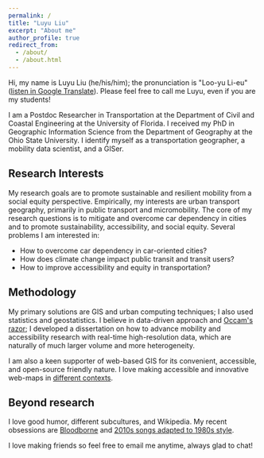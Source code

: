 ```yaml
---
permalink: /
title: "Luyu Liu"
excerpt: "About me"
author_profile: true
redirect_from: 
  - /about/
  - /about.html
---
```


Hi, my name is Luyu Liu (he/his/him); the pronunciation is "Loo-yu Li-eu" ([listen in Google Translate](https://translate.google.com/?sl=en&tl=ru&text=loo-yu%20leiu&op=translate)). Please feel free to call me Luyu, even if you are my students!

I am a Postdoc Researcher in Transportation at the Department of Civil and Coastal Engineering at the University of Florida. I received my PhD in Geographic Information Science from the Department of Geography at the Ohio State University. I identify myself as a transportation geographer, a mobility data scientist, and a GISer.


## Research Interests
My research goals are to promote sustainable and resilient mobility from a social equity perspective. Empirically, my interests are urban transport geography, primarily in public transport and micromobility. The core of my research questions is to mitigate and overcome car dependency in cities and to promote sustainability, accessibility, and social equity. Several problems I am interested in:
* How to overcome car dependency in car-oriented cities?
* How does climate change impact public transit and transit users?
* How to improve accessibility and equity in transportation?

## Methodology
My primary solutions are GIS and urban computing techniques; I also used statistics and geostatistics. I believe in data-driven approach and [Occam's razor](https://en.wikipedia.org/wiki/Occam%27s_razor); I developed a dissertation on how to advance mobility and accessibility research with real-time high-resolution data, which are naturally of much larger volume and more heterogeneity.

I am also a keen supporter of web-based GIS for its convenient, accessible, and open-source friendly nature. I love making accessible and innovative web-maps in [different contexts](/projects).

## Beyond research
I love good humor, different subcultures, and Wikipedia. My recent obsessions are [Bloodborne](https://en.wikipedia.org/wiki/Bloodborne) and [2010s songs adapted to 1980s style](https://www.youtube.com/watch?v=wLjNTTCVat0).  

I love making friends so feel free to email me anytime, always glad to chat!